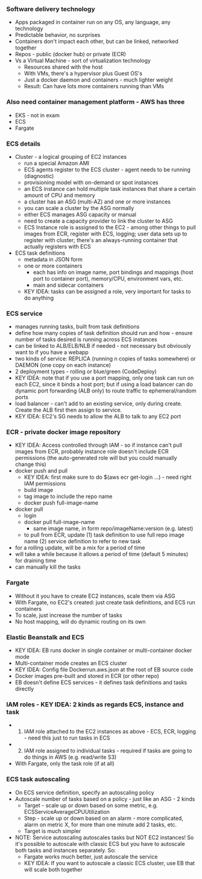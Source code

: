 ### Software delivery technology
- Apps packaged in container run on any OS, any language, any technology
- Predictable behavior, no surprises
- Containers don't impact each other, but can be linked, networked together
- Repos - public (docker hub) or private (ECR)
- Vs a Virtual Machine - sort of virtualization technology
  - Resources shared with the host
  - With VMs, there's a hypervisor plus Guest OS's
  - Just a docker daemon and containers - much lighter weight
  - Result: Can have lots more containers running than VMs

### Also need container management platform - AWS has three
- EKS - not in exam
- ECS
- Fargate

### ECS details
- Cluster - a logical grouping of EC2 instances
  - run a special Amazon AMI
  - ECS agents register to the ECS cluster - agent needs to be running (diagnostic)
  - provisioning model with on-demand or spot instances
  - an ECS instance can hold multiple task instances that share a certain amount of CPU and memory
  - a cluster has an ASG (multi-AZ) and one or more instances
  - you can scale a cluster by the ASG normally
  - either ECS manages ASG capacity or manual
  - need to create a capacity provider to link the cluster to ASG
  - ECS Instance role is assigned to the EC2 - among other things to pull images from ECR, register with ECS, logging; user data sets up to register with cluster; there's an always-running container that actually registers with ECS
- ECS task definitions
  - metadata in JSON form
  - one or more containers
    - each has info on image name, port bindings and mappings (host port to container port), memory/CPU, environment vars, etc.
	- main and sidecar containers
  - KEY IDEA: tasks can be assigned a role, very important for tasks to do anything
  
### ECS service
- manages running tasks, built from task definitions
- define how many copies of task definition should run and how - ensure number of tasks desired is running across ECS instances
- can be linked to ALB/ELB/NLB if needed - not necessary but obviously want to if you have a webapp
- two kinds of service: REPLICA (running n copies of tasks somewhere) or DAEMON (one copy on each instance)
- 2 deployment types - rolling or blue/green (CodeDeploy)
- KEY IDEA: note that if you use a port mapping, only one task can run on each EC2, since it binds a host port; but if using a load balancer can do dynamic port forwarding (ALB only) to route traffic to ephemeral/random ports
- load balancer - can't add to an existing service, only during create. Create the ALB first then assign to service.
- KEY IDEA: EC2's SG needs to allow the ALB to talk to any EC2 port

### ECR - private docker image repository
- KEY IDEA: Access controlled through IAM - so if instance can't pull images from ECR, probably instance role doesn't include ECR permissions (the auto-generated role will but you could manually change this)
- docker push and pull 
  - KEY IDEA: first make sure to do $(aws ecr get-login ...) - need right IAM permissions
  - build image
  - tag image to include the repo name
  - docker push full-image-name
- docker pull
  - login
  - docker pull full-image-name
	- same image name, in form repo/imageName:version (e.g. latest)
  - to pull from ECR, update (1) task definition to use full repo image name (2) service definition to refer to new task
- for a rolling update, will be a mix for a period of time
- will take a while because it allows a period of time (default 5 minutes) for draining time 
- can manually kill the tasks

### Fargate
- Without it you have to create EC2 instances, scale them via ASG
- With Fargate, no EC2's created: just create task definitions, and ECS run containers
- To scale, just increase the number of tasks
- No host mapping, will do dynamic routing on its own

### Elastic Beanstalk and ECS
- KEY IDEA: EB runs docker in single container or multi-container docker mode
- Multi-container mode creates an ECS cluster
- KEY IDEA: Config file Dockerrun.aws.json at the root of EB source code
- Docker images pre-built and stored in ECR (or other repo)
- EB doesn't define ECS services - it defines task definitions and tasks directly

### IAM roles - KEY IDEA: 2 kinds as regards ECS, instance and task
- 1) IAM role attached to the EC2 instances as above - ECS, ECR, logging - need this just to run tasks in ECS
- 2) IAM role assigned to individual tasks - required if tasks are going to do things in AWS (e.g. read/write S3)
- With Fargate, only the task role (if at all)

### ECS task autoscaling
- On ECS service definition, specify an autoscaling policy
- Autoscale number of tasks based on a policy - just like an ASG - 2 kinds
  - Target - scale up or down based on some metric, e.g. ECSServiceAverageCPUUtilization
  - Step - scale up or down based on an alarm - more complicated, alarm on metric X, for more than one minute add 2 tasks, etc.
  - Target is much simpler
- NOTE: Service autoscaling autoscales tasks but NOT EC2 instances! So it's possible to autoscale with classic ECS but you have to autoscale both tasks and instances separately. So:
  - Fargate works much better, just autoscale the service
  - KEY IDEA: If you want to autoscale a classic ECS cluster, use EB that will scale both together
